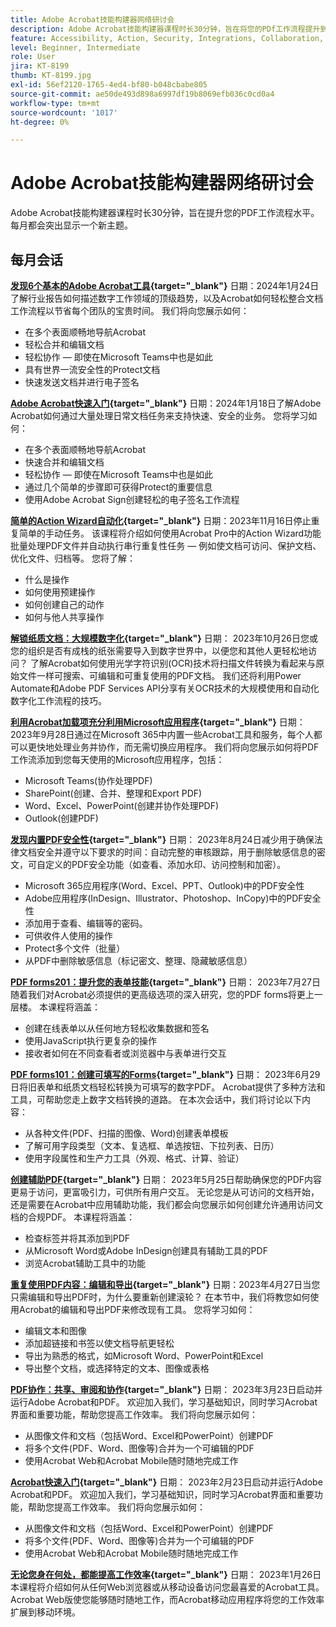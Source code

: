 ```yaml
---
title: Adobe Acrobat技能构建器网络研讨会
description: Adobe Acrobat技能构建器课程时长30分钟，旨在将您的PDf工作流程提升到一个新的水平
feature: Accessibility, Action, Security, Integrations, Collaboration, Edit PDF, Convert PDF, Share, Mobile, Skill Builder, Form
level: Beginner, Intermediate
role: User
jira: KT-8199
thumb: KT-8199.jpg
exl-id: 56ef2120-1765-4ed4-bf80-b048cbabe805
source-git-commit: ae50de493d898a6997df19b8069efb036c0cd0a4
workflow-type: tm+mt
source-wordcount: '1017'
ht-degree: 0%

---
```


# Adobe Acrobat技能构建器网络研讨会

Adobe Acrobat技能构建器课程时长30分钟，旨在提升您的PDF工作流程水平。 每月都会突出显示一个新主题。

## 每月会话

**[发现6个基本的Adobe Acrobat工具](https://www.adobe.com/documentcloud/webinars/discover-6-essential-adobe-acrobat-tools.html){target="_blank"}**
日期：2024年1月24日了解行业报告如何描述数字工作领域的顶级趋势，以及Acrobat如何轻松整合文档工作流程以节省每个团队的宝贵时间。
我们将向您展示如何：

* 在多个表面顺畅地导航Acrobat
* 轻松合并和编辑文档
* 轻松协作 — 即使在Microsoft Teams中也是如此
* 具有世界一流安全性的Protect文档
* 快速发送文档并进行电子签名

**[Adobe Acrobat快速入门](https://www.adobe.com/documentcloud/webinars/get-started-with-adobe-acrobat.html){target="_blank"}**
日期：2024年1月18日了解Adobe Acrobat如何通过大量处理日常文档任务来支持快速、安全的业务。
您将学习如何：

* 在多个表面顺畅地导航Acrobat
* 快速合并和编辑文档
* 轻松协作 — 即使在Microsoft Teams中也是如此
* 通过几个简单的步骤即可获得Protect的重要信息
* 使用Adobe Acrobat Sign创建轻松的电子签名工作流程

**[简单的Action Wizard自动化](https://teamwork.adobe.com/adobe-acrobat-skill-builder/attendease/networking/experience/41d505bb-252a-4e26-9576-6ae82293e6c9/97be1628-5cb6-44be-ac61-c0cc26fbb58d){target="_blank"}**
日期：2023年11月16日停止重复简单的手动任务。 该课程将介绍如何使用Acrobat Pro中的Action Wizard功能批量处理PDF文件并自动执行串行重复性任务 — 例如使文档可访问、保护文档、优化文件、归档等。 您将了解：

* 什么是操作
* 如何使用预建操作
* 如何创建自己的动作
* 如何与他人共享操作

**[解锁纸质文档：大规模数字化](https://teamwork.adobe.com/adobe-acrobat-skill-builder/attendease/networking/experience/46e148fe-92c0-4d79-ac83-8888e9f0521e/dfcf3b90-4390-4c6e-abd9-20ba6e913dc1){target="_blank"}**
日期： 2023年10月26日您或您的组织是否有成栈的纸张需要导入到数字世界中，以便您和其他人更轻松地访问？ 了解Acrobat如何使用光学字符识别(OCR)技术将扫描文件转换为看起来与原始文件一样可搜索、可编辑和可重复使用的PDF文档。 我们还将利用Power Automate和Adobe PDF Services API分享有关OCR技术的大规模使用和自动化数字化工作流程的技巧。

**[利用Acrobat加载项充分利用Microsoft应用程序](https://teamwork.adobe.com/adobe-acrobat-skill-builder/attendease/networking/experience/8b4ea780-6e4d-48b6-8c70-ea10245a5a64/b4fe64de-3614-4a6d-94c6-ff6612ac07fb){target="_blank"}**
日期： 2023年9月28日通过在Microsoft 365中内置一些Acrobat工具和服务，每个人都可以更快地处理业务并协作，而无需切换应用程序。 我们将向您展示如何将PDF工作流添加到您每天使用的Microsoft应用程序，包括：

* Microsoft Teams(协作处理PDF)
* SharePoint(创建、合并、整理和Export PDF)
* Word、Excel、PowerPoint(创建并协作处理PDF)
* Outlook(创建PDF)

**[发现内置PDF安全性](https://teamwork.adobe.com/adobe-acrobat-skill-builder/attendease/networking/experience/b454ab64-9c2e-4aec-bcf9-ca82e3a6b869/3a456ace-042e-41c8-8e8c-d285e9ba0ab8){target="_blank"}**
日期： 2023年8月24日减少用于确保法律文档安全并遵守以下要求的时间：自动完整的审核跟踪，用于删除敏感信息的密文，可自定义的PDF安全功能（如查看、添加水印、访问控制和加密）。

* Microsoft 365应用程序(Word、Excel、PPT、Outlook)中的PDF安全性
* Adobe应用程序(InDesign、Illustrator、Photoshop、InCopy)中的PDF安全性
* 添加用于查看、编辑等的密码。
* 可供收件人使用的操作
* Protect多个文件（批量）
* 从PDF中删除敏感信息（标记密文、整理、隐藏敏感信息）

**[PDF forms201：提升您的表单技能](https://adobe-acrobat-skill-builder.joinus.adobeevents.com/attendease/networking/experience/32518a73-e152-42b5-825c-b31ce53ab1f2/b9966934-6a5b-49c2-a9b0-d434543ce7f4){target="_blank"}**
日期： 2023年7月27日随着我们对Acrobat必须提供的更高级选项的深入研究，您的PDF forms将更上一层楼。 本课程将涵盖：

* 创建在线表单以从任何地方轻松收集数据和签名
* 使用JavaScript执行更复杂的操作
* 接收者如何在不同查看者或浏览器中与表单进行交互

**[PDF forms101：创建可填写的Forms](https://adobe-acrobat-skill-builder.joinus.adobeevents.com/attendease/networking/experience/795f4bc7-db42-4022-a624-8a53c51174c6/9d685d0f-4a5b-4236-a1ef-081d1403fb41){target="_blank"}**
日期： 2023年6月29日将旧表单和纸质文档轻松转换为可填写的数字PDF。 Acrobat提供了多种方法和工具，可帮助您走上数字文档转换的道路。 在本次会话中，我们将讨论以下内容：

* 从各种文件(PDF、扫描的图像、Word)创建表单模板
* 了解可用字段类型（文本、复选框、单选按钮、下拉列表、日历）
* 使用字段属性和生产力工具（外观、格式、计算、验证）

**[创建辅助PDF](https://teamwork.adobe.com/adobe-acrobat-skill-builder/attendease/networking/experience/4ff4d607-8c9f-47dd-ac4f-3b351a0a0fe3/2eb92255-d963-4ff7-b278-2a95a11db755){target="_blank"}**
日期： 2023年5月25日帮助确保您的PDF内容更易于访问，更富吸引力，可供所有用户交互。 无论您是从可访问的文档开始，还是需要在Acrobat中应用辅助功能，我们都会向您展示如何创建允许通用访问文档的合规PDF。 本课程将涵盖：

* 检查标签并将其添加到PDF
* 从Microsoft Word或Adobe InDesign创建具有辅助工具的PDF
* 浏览Acrobat辅助工具中的功能

**[重复使用PDF内容：编辑和导出](https://adobe-acrobat-skill-builder.joinus.adobeevents.com/attendease/networking/experience/aac3b9af-7d54-4ea5-a6fa-61bc7acea87f/8d7341ee-ff0f-492a-b3fd-935bd11d4ed0){target="_blank"}**
日期：2023年4月27日当您只需编辑和导出PDF时，为什么要重新创建滚轮？ 在本节中，我们将教您如何使用Acrobat的编辑和导出PDF来修改现有工具。 您将学习如何：

* 编辑文本和图像
* 添加超链接和书签以使文档导航更轻松
* 导出为熟悉的格式，如Microsoft Word、PowerPoint和Excel
* 导出整个文档，或选择特定的文本、图像或表格

**[PDF协作：共享、审阅和协作](https://adobe-acrobat-skill-builder.joinus.adobeevents.com/attendease/networking/experience/0ef4709b-0a04-418e-a185-7efdd676c2dd/6a95bece-6f24-46f5-a17f-b408464281be){target="_blank"}**
日期： 2023年3月23日启动并运行Adobe Acrobat和PDF。 欢迎加入我们，学习基础知识，同时学习Acrobat界面和重要功能，帮助您提高工作效率。 我们将向您展示如何：

* 从图像文件和文档（包括Word、Excel和PowerPoint）创建PDF
* 将多个文件(PDF、Word、图像等)合并为一个可编辑的PDF
* 使用Acrobat Web和Acrobat Mobile随时随地完成工作

**[Acrobat快速入门](https://adobe-acrobat-skill-builder.joinus.adobeevents.com/attendease/networking/experience/5d8acc24-47a1-4db8-b419-8587bfb12708/fe8ec392-f29a-4e25-b7a3-61f48eea45ab){target="_blank"}**
日期： 2023年2月23日启动并运行Adobe Acrobat和PDF。 欢迎加入我们，学习基础知识，同时学习Acrobat界面和重要功能，帮助您提高工作效率。 我们将向您展示如何：

* 从图像文件和文档（包括Word、Excel和PowerPoint）创建PDF
* 将多个文件(PDF、Word、图像等)合并为一个可编辑的PDF
* 使用Acrobat Web和Acrobat Mobile随时随地完成工作

**[无论您身在何处，都能提高工作效率](https://adobe-acrobat-skill-builder.joinus.adobeevents.com/attendease/networking/experience/9ab6c7a2-5ca2-4670-9a33-2ac11a1cb542/0b591876-aeae-45af-b41a-07a8326043f2){target="_blank"}**
日期： 2023年1月26日本课程将介绍如何从任何Web浏览器或从移动设备访问您最喜爱的Acrobat工具。 Acrobat Web版使您能够随时随地工作，而Acrobat移动应用程序将您的工作效率扩展到移动环境。